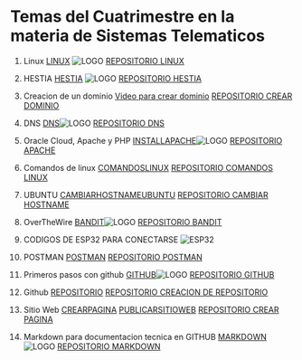 # Temas del Cuatrimestre en la materia de Sistemas Telematicos 

1) Linux [LINUX](https://www.netacad.com/courses/fundamentos-de-linux?courseLang=es-XL&instance_id=6ba0d05e-8a4c-4303-aceb-9bbd10047548&authuser=0) ![LOGO](https://encrypted-tbn0.gstatic.com/images?q=tbn:ANd9GcTTJw7yIuraCY1v7LyKd4JaGmrrYBy6dSuJJQ&s)
   [REPOSITORIO LINUX](https://github.com/Ale1203-gg/LINUX.git)

2) HESTIA [HESTIA](https://hestiacp.com/?authuser=0) ![LOGO](https://avatars.githubusercontent.com/u/44101440?v=4)
   [REPOSITORIO HESTIA](https://github.com/Ale1203-gg/HESTIA.git)

3) Creacion de un dominio  [Video para crear dominio](https://www.youtube.com/playlist?list=PL-aSvPEYgSGij1bg9HvlLZAJahMNGunX7&authuser=0)
   [REPOSITORIO CREAR DOMINIO](https://github.com/Ale1203-gg/CREACIONDOMINIO.git)
4) DNS [DNS](https://www.whatsmydns.net/?authuser=0)![LOGO](https://www.whatsmydns.net/images/logo-og.png)
   [REPOSITORIO DNS](https://github.com/Ale1203-gg/DNS.git)

5) Oracle Cloud, Apache y PHP [INSTALLAPACHE](https://docs.oracle.com/en-us/iaas/developer-tutorials/tutorials/apache-on-ubuntu/01oci-ubuntu-apache-summary.htm?authuser=0)![LOGO](https://upload.wikimedia.org/wikipedia/commons/1/10/Apache_HTTP_server_logo_%282019-present%29.svg)
[REPOSITORIO APACHE](https://github.com/Ale1203-gg/APACHEUBUNTU.git)

6) Comandos de linux  [COMANDOSLINUX](https://www.ionos.mx/digitalguide/servidores/configuracion/scp-de-linux/?authuser=0)
[REPOSITORIO COMANDOS LINUX](https://github.com/Ale1203-gg/COMANDOSLINUXSSH.git)
7) UBUNTU [CAMBIARHOSTNAMEUBUNTU](https://linuxize.com/post/how-to-change-hostname-on-ubuntu-22-04/?authuser=0)
[REPOSITORIO CAMBIAR HOSTNAME](https://github.com/Ale1203-gg/CAMBIARHOSTNAME.git)
8) OverTheWire  [BANDIT](https://overthewire.org/wargames/bandit/?authuser=0)![LOGO](https://miro.medium.com/v2/resize:fit:520/1*qO7TM0hqCq9UjfHghAxyiA.jpeg)
[REPOSITORIO BANDIT](https://github.com/Ale1203-gg/BANDIT.git)
9) CODIGOS DE ESP32 PARA CONECTARSE ![ESP32](https://encrypted-tbn0.gstatic.com/images?q=tbn:ANd9GcSAP419mHZFTSckA482jzhXzsTGA8xeORvKew&s)
10) POSTMAN [POSTMAN](https://www.postman.com/) [REPOSITORIO POSTMAN](https://github.com/Ale1203-gg/POSTMAN.git)
11) Primeros pasos con github [GITHUB](https://codegym.cc/es/groups/posts/es.379.primeros-pasos-con-git-una-guia-completa-para-principiantes?authuser=0)![LOGO](https://encrypted-tbn0.gstatic.com/images?q=tbn:ANd9GcTCOSzabMLHpRMMuS289T6E0aC_ysnrhs6xrA&s) [REPOSITORIO GITHUB](https://github.com/Ale1203-gg/QESGITHUB.git)

12) Github [REPOSITORIO](https://www.youtube.com/watch?v=vlCXdvcgiE0&authuser=0) [REPOSITORIO CREACION DE REPOSITORIO](https://github.com/Ale1203-gg/CREARREPOSITORIOS.git)
13) Sitio Web [CREARPAGINA](https://www.youtube.com/watch?v=OZDKNqMXSxA&authuser=0) [PUBLICARSITIOWEB](https://www.youtube.com/watch?v=sLTNgxxSBR4&authuser=0)
[REPOSITORIO CREAR PAGINA](https://github.com/Ale1203-gg/CREARPAGINAWEB.git)
14) Markdown para documentacion tecnica en GITHUB [MARKDOWN](https://experienceleague.adobe.com/es/docs/contributor/contributor-guide/writing-essentials/markdown?authuser=0)![LOGO](https://encrypted-tbn0.gstatic.com/images?q=tbn:ANd9GcTsTfXwY_1HFsyuMhX0ajaCCv_ZsKlUb9k0kA&s) [REPOSITORIO MARKDOWN](https://github.com/Ale1203-gg/MARK.git)


